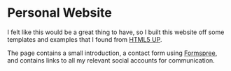 # Personal Website
I felt like this would be a great thing to have, so I built this website off some templates and examples that I found from [HTML5 UP](https://html5up.net). 

The page contains a small introduction, a contact form using [Formspree](formspree.io), and contains links to all my relevant social accounts for communication. 
